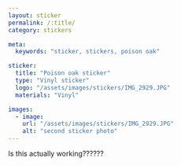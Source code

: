 ```yaml
---
layout: sticker
permalink: /:title/
category: stickers

meta:
  keywords: "sticker, stickers, poison oak"

sticker:
  title: "Poison oak sticker"
  type: "Vinyl sticker"
  logo: "/assets/images/stickers/IMG_2929.JPG"
  materials: "Vinyl"

images:
  - image:
    url: "/assets/images/stickers/IMG_2929.JPG"
    alt: "second sticker photo"
---
```

<p>Is this actually working??????</p>